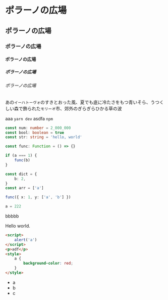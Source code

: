 # ポラーノの広場

## ポラーノの広場

### ポラーノの広場

#### ポラーノの広場

##### ポラーノの広場

###### ポラーノの広場

あの`イーハトーヴォ`のすきとおった風、夏でも底に冷たさをもつ青いそら、うつくしい森で飾られた`モリーオ`市、郊外のぎらぎらひかる草の波

aaa `yarn dev` asdfa `npm`

```ts
const num: number = 2_000_000
const bool: boolean = true
const str: string = 'hello, world'

const func: Function = () => {}

if (a === 1) {
    func(b)
}

const dict = {
    b: 2,
}
const arr = ['a']

func({ x: 1, y: ['a', 'b'] })
```

```python
a = 222

```

bbbbb

Hello world.

```html
<script>
    alert('a')
</script>
<p>adf</p>
<style>
    a {
        background-color: red;
    }
</style>
```

-   a
-   b
-   c
